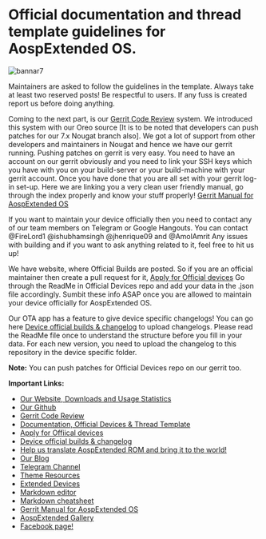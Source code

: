 # **Official documentation and thread template guidelines for AospExtended OS.**


![bannar7](https://user-images.githubusercontent.com/16361700/35181477-49f85b56-fde8-11e7-80f7-028639417690.png)





Maintainers are asked to follow the guidelines in the template. Always take at least two reserved posts! Be respectful to users. If any fuss is created report us before doing anything.

Coming to the next part, is our [Gerrit Code Review](http://gerrit.aospextended.com/) system. We introduced this system with our Oreo source [It is to be noted that developers can push patches for our 7.x Nougat branch also]. We got a lot of support from other developers and maintainers in Nougat and hence we have our gerrit running.
Pushing patches on gerrit is very easy. You need to have an account on our gerrit obviously and you need to link your SSH keys which you have with you on your build-server or your build-machine with your gerrit account. Once you have done that you are all set with your gerrit log-in set-up.
Here we are linking you a very clean user friendly manual, go through the index properly and know your stuff properly! [Gerrit Manual for AospExtended OS](http://gerrit.aospextended.com/Documentation/intro-user.html)

If you want to maintain your device officially then you need to contact any of our team members on Telegram or Google Hangouts. You can contact @FireLord1 @ishubhamsingh @jhenrique09 and @AmolAmrit Any issues with building and if you want to ask anything related to it, feel free to hit us up!

We have website, where Official Builds are posted. So if you are an official maintainer then create a pull request for it, [Apply for Official devices](https://github.com/AospExtended/official_devices) Go through the ReadMe in Official Devices repo and add your data in the .json file accordingly. Sumbit these info ASAP once you are allowed to maintain your device officially for AospExtended OS.

Our OTA app has a feature to give device specific changelogs! You can go here [Device official builds & changelog](https://github.com/AospExtended-Devices/official_builds) to upload changelogs. Please read the ReadMe file once to understand the structure before you fill in your data. For each new version, you need to upload the changelog to this repository in the device specific folder.

**Note:** You can push patches for Official Devices repo on our gerrit too.

**Important Links:**

- [Our Website, Downloads and Usage Statistics](http://www.aospextended.com/) 
- [Our Github](https://github.com/AospExtended/)  
- [Gerrit Code Review](http://gerrit.aospextended.com/) 
- [Documentation, Official Devices & Thread Template](https://github.com/AospExtended/Documentation_and_thread-template/) 
- [Apply for Offiical devices](https://github.com/AospExtended/official_devices) 
- [Device official builds & changelog](https://github.com/AospExtended-Devices/official_builds)
- [Help us translate AospExtended ROM and bring it to the world!](http://translate.aospextended.com/)
- [Our Blog](https://blog.aospextended.com/)
- [Telegram Channel](https://telegram.me/aospextended/) 
- [Theme Resources](https://github.com/AospExtended/AEX-Scripts/) 
- [Extended Devices](https://github.com/AospExtended-devices/) 
- [Markdown editor ](http://dillinger.io/) 
- [Markdown cheatsheet ](https://github.com/adam-p/markdown-here/wiki/Markdown-Cheatsheet) 
- [Gerrit Manual for AospExtended OS](http://gerrit.aospextended.com/Documentation/intro-user.html) 
- [AospExtended Gallery](https://aospextended.imgur.com/) 
- [Facebook page!](https://www.facebook.com/aospextended/) 
